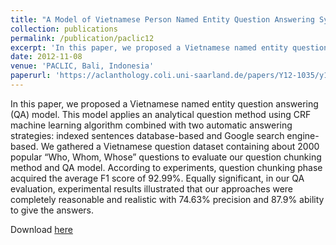 ```yaml
---
title: "A Model of Vietnamese Person Named Entity Question Answering System"
collection: publications
permalink: /publication/paclic12
excerpt: 'In this paper, we proposed a Vietnamese named entity question answering (QA) model. This model applies an analytical question method using CRF machine learning algorithm combined with two automatic answering strategies: indexed sentences database-based and Google search engine-based. We gathered a Vietnamese question dataset containing about 2000 popular “Who, Whom, Whose” questions to evaluate our question chunking method and QA model. According to experiments, question chunking phase acquired the average F1 score of 92.99%. Equally significant, in our QA evaluation, experimental results illustrated that our approaches were completely reasonable and realistic with 74.63% precision and 87.9% ability to give the answers.'
date: 2012-11-08
venue: 'PACLIC, Bali, Indonesia'
paperurl: 'https://aclanthology.coli.uni-saarland.de/papers/Y12-1035/y12-1035'
---
```

In this paper, we proposed a Vietnamese named entity question answering (QA) model. This model applies an analytical question method using CRF machine learning algorithm combined with two automatic answering strategies: indexed sentences database-based and Google search engine-based. We gathered a Vietnamese question dataset containing about 2000 popular “Who, Whom, Whose” questions to evaluate our question chunking method and QA model. According to experiments, question chunking phase acquired the average F1 score of 92.99%. Equally significant, in our QA evaluation, experimental results illustrated that our approaches were completely reasonable and realistic with 74.63% precision and 87.9% ability to give the answers.

Download [here](https://aclanthology.coli.uni-saarland.de/papers/Y12-1035/y12-1035)
